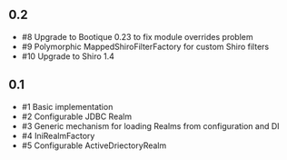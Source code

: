 ## 0.2

* #8 Upgrade to Bootique 0.23 to fix module overrides problem
* #9 Polymorphic MappedShiroFilterFactory for custom Shiro filters
* #10 Upgrade to Shiro 1.4 

## 0.1

* #1 Basic implementation
* #2 Configurable JDBC Realm
* #3 Generic mechanism for loading Realms from configuration and DI
* #4 IniRealmFactory
* #5 Configurable ActiveDriectoryRealm
